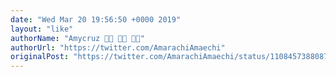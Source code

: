 ```yaml
---
date: "Wed Mar 20 19:56:50 +0000 2019"
layout: "like"
authorName: "Amycruz 👩‍💻 👩‍💻 👩‍💻"
authorUrl: "https://twitter.com/AmarachiAmaechi"
originalPost: "https://twitter.com/AmarachiAmaechi/status/1108457388087091201"
---
```

